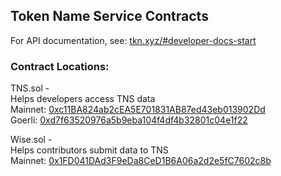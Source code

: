 ## Token Name Service Contracts

For API documentation, see: [tkn.xyz/#developer-docs-start](https://tkn.xyz/#developer-docs-start)

### Contract Locations:  
TNS.sol -   
  Helps developers access TNS data  
  Mainnet: [0xc11BA824ab2cEA5E701831AB87ed43eb013902Dd](https://etherscan.io/address/0xc11BA824ab2cEA5E701831AB87ed43eb013902Dd#code)  
  Goerli: [0xd7f63520976a5b9eba104f4df4b32801c04e1f22](https://goerli.etherscan.io/address/0xd7f63520976a5b9eba104f4df4b32801c04e1f22#code)

Wise.sol -  
  Helps contributors submit data to TNS  
  Mainnet: [0x1FD041DAd3F9eDa8CeD1B6A06a2d2e5fC7602c8b](https://etherscan.io/address/0x1fd041dad3f9eda8ced1b6a06a2d2e5fc7602c8b#code)
